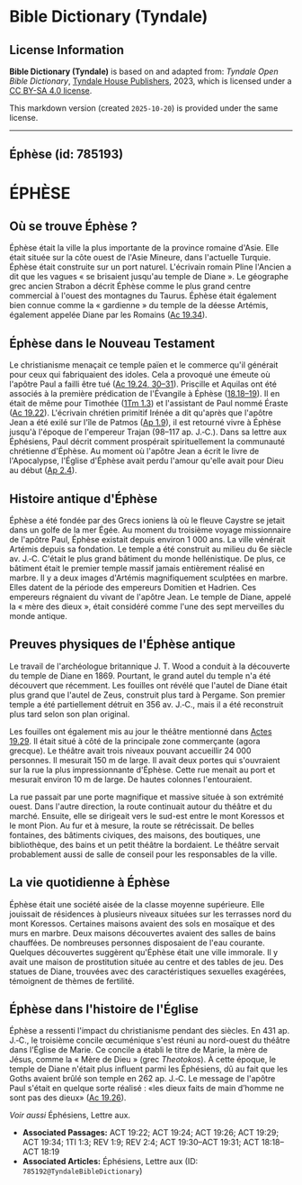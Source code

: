 # Bible Dictionary (Tyndale)

## License Information

**Bible Dictionary (Tyndale)** is based on and adapted from: _Tyndale Open Bible Dictionary_, [Tyndale House Publishers](https://tyndaleopenresources.com/), 2023, which is licensed under a [CC BY-SA 4.0 license](https://creativecommons.org/licenses/by-sa/4.0/legalcode.en).

This markdown version (created `2025-10-20`) is provided under the same license.



--------------------------------

## Éphèse (id: 785193)

ÉPHÈSE
======

Où se trouve Éphèse ?
---------------------

Éphèse était la ville la plus importante de la province romaine d'Asie. Elle était située sur la côte ouest de l'Asie Mineure, dans l'actuelle Turquie. Éphèse était construite sur un port naturel. L'écrivain romain Pline l'Ancien a dit que les vagues « se brisaient jusqu'au temple de Diane ». Le géographe grec ancien Strabon a décrit Éphèse comme le plus grand centre commercial à l'ouest des montagnes du Taurus. Éphèse était également bien connue comme la « gardienne » du temple de la déesse Artémis, également appelée Diane par les Romains ([Ac 19\.34](https://ref.ly/Acts19:34)).

Éphèse dans le Nouveau Testament
--------------------------------

Le christianisme menaçait ce temple païen et le commerce qu'il générait pour ceux qui fabriquaient des idoles. Cela a provoqué une émeute où l'apôtre Paul a failli être tué ([Ac 19\.24, 30–31](https://ref.ly/Acts19:24,Acts19:30-Acts19:31)). Priscille et Aquilas ont été associés à la première prédication de l'Évangile à Éphèse ([18\.18–19](https://ref.ly/Acts18:18-Acts18:19)). Il en était de même pour Timothée ([1Tm 1\.3](https://ref.ly/1Tim1:3)) et l'assistant de Paul nommé Éraste ([Ac 19\.22](https://ref.ly/Acts19:22)). L'écrivain chrétien primitif Irénée a dit qu'après que l'apôtre Jean a été exilé sur l'île de Patmos ([Ap 1\.9](https://ref.ly/Rev1:9)), il est retourné vivre à Éphèse jusqu'à l'époque de l'empereur Trajan (98–117 ap. J.‑C.). Dans sa lettre aux Éphésiens, Paul décrit comment prospérait spirituellement la communauté chrétienne d'Éphèse. Au moment où l'apôtre Jean a écrit le livre de l'Apocalypse, l'Église d'Éphèse avait perdu l'amour qu'elle avait pour Dieu au début ([Ap 2\.4](https://ref.ly/Rev2:4)).

Histoire antique d'Éphèse
-------------------------

Éphèse a été fondée par des Grecs ioniens là où le fleuve Caystre se jetait dans un golfe de la mer Égée. Au moment du troisième voyage missionnaire de l'apôtre Paul, Éphèse existait depuis environ 1 000 ans. La ville vénérait Artémis depuis sa fondation. Le temple a été construit au milieu du 6e siècle av. J.‑C. C'était le plus grand bâtiment du monde hellénistique. De plus, ce bâtiment était le premier temple massif jamais entièrement réalisé en marbre. Il y a deux images d'Artémis magnifiquement sculptées en marbre. Elles datent de la période des empereurs Domitien et Hadrien. Ces empereurs régnaient du vivant de l'apôtre Jean. Le temple de Diane, appelé la « mère des dieux », était considéré comme l'une des sept merveilles du monde antique.

Preuves physiques de l'Éphèse antique
-------------------------------------

Le travail de l'archéologue britannique J. T. Wood a conduit à la découverte du temple de Diane en 1869\. Pourtant, le grand autel du temple n'a été découvert que récemment. Les fouilles ont révélé que l'autel de Diane était plus grand que l'autel de Zeus, construit plus tard à Pergame. Son premier temple a été partiellement détruit en 356 av. J.‑C., mais il a été reconstruit plus tard selon son plan original.

Les fouilles ont également mis au jour le théâtre mentionné dans [Actes 19\.29](https://ref.ly/Acts19:29). Il était situé à côté de la principale zone commerçante (agora grecque). Le théâtre avait trois niveaux pouvant accueillir 24 000 personnes. Il mesurait 150 m de large. Il avait deux portes qui s'ouvraient sur la rue la plus impressionnante d'Éphèse. Cette rue menait au port et mesurait environ 10 m de large. De hautes colonnes l'entouraient.

La rue passait par une porte magnifique et massive située à son extrémité ouest. Dans l'autre direction, la route continuait autour du théâtre et du marché. Ensuite, elle se dirigeait vers le sud\-est entre le mont Koressos et le mont Pion. Au fur et à mesure, la route se rétrécissait. De belles fontaines, des bâtiments civiques, des maisons, des boutiques, une bibliothèque, des bains et un petit théâtre la bordaient. Le théâtre servait probablement aussi de salle de conseil pour les responsables de la ville.

La vie quotidienne à Éphèse
---------------------------

Éphèse était une société aisée de la classe moyenne supérieure. Elle jouissait de résidences à plusieurs niveaux situées sur les terrasses nord du mont Koressos. Certaines maisons avaient des sols en mosaïque et des murs en marbre. Deux maisons découvertes avaient des salles de bains chauffées. De nombreuses personnes disposaient de l'eau courante. Quelques découvertes suggèrent qu'Éphèse était une ville immorale. Il y avait une maison de prostitution située au centre et des tables de jeu. Des statues de Diane, trouvées avec des caractéristiques sexuelles exagérées, témoignent de thèmes de fertilité.

Éphèse dans l'histoire de l'Église
----------------------------------

Éphèse a ressenti l'impact du christianisme pendant des siècles. En 431 ap. J.‑C., le troisième concile œcuménique s'est réuni au nord\-ouest du théâtre dans l'Église de Marie. Ce concile a établi le titre de Marie, la mère de Jésus, comme la « Mère de Dieu » (grec *Theotokos*). À cette époque, le temple de Diane n'était plus influent parmi les Éphésiens, dû au fait que les Goths avaient brûlé son temple en 262 ap. J.‑C. Le message de l'apôtre Paul s'était en quelque sorte réalisé : «les dieux faits de main d’homme ne sont pas des dieux» ([Ac 19\.26](https://ref.ly/Acts19:26)).

*Voir aussi* Éphésiens, Lettre aux.

* **Associated Passages:** ACT 19:22; ACT 19:24; ACT 19:26; ACT 19:29; ACT 19:34; 1TI 1:3; REV 1:9; REV 2:4; ACT 19:30–ACT 19:31; ACT 18:18–ACT 18:19
* **Associated Articles:** Éphésiens, Lettre aux (ID: `785192@TyndaleBibleDictionary`)

